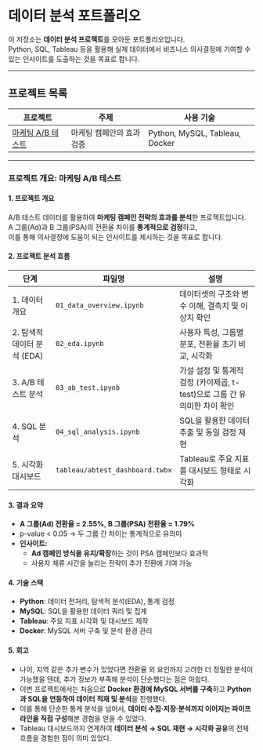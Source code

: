# 데이터 분석 포트폴리오

이 저장소는 **데이터 분석 프로젝트**를 모아둔 포트폴리오입니다.  
Python, SQL, Tableau 등을 활용해 실제 데이터에서 비즈니스 의사결정에 기여할 수 있는 인사이트를 도출하는 것을 목표로 합니다.

---
## 프로젝트 목록

| 프로젝트 | 주제 | 사용 기술 |
|----------|------|-----------|
| [마케팅 A/B 테스트](./marketing_ab_test) | 마케팅 캠페인의 효과 검증 | Python, MySQL, Tableau, Docker |

---
### 프로젝트 개요: 마케팅 A/B 테스트

#### 1. 프로젝트 개요
A/B 테스트 데이터를 활용하여 **마케팅 캠페인 전략의 효과를 분석**한 프로젝트입니다.  
A 그룹(Ad)과 B 그룹(PSA)의 전환율 차이를 **통계적으로 검정**하고,  
이를 통해 의사결정에 도움이 되는 인사이트를 제시하는 것을 목표로 합니다.

#### 2. 프로젝트 분석 흐름
| 단계 | 파일명 | 설명 |
|------|--------|------|
| 1. 데이터 개요 | `01_data_overview.ipynb` | 데이터셋의 구조와 변수 이해, 결측치 및 이상치 확인 |
| 2. 탐색적 데이터 분석 (EDA) | `02_eda.ipynb` | 사용자 특성, 그룹별 분포, 전환율 초기 비교, 시각화 |
| 3. A/B 테스트 분석 | `03_ab_test.ipynb` | 가설 설정 및 통계적 검정 (카이제곱, t-test)으로 그룹 간 유의미한 차이 확인 |
| 4. SQL 분석 | `04_sql_analysis.ipynb` | SQL을 활용한 데이터 추출 및 동일 검정 재현 |
| 5. 시각화 대시보드 | `tableau/abtest_dashboard.twbx` | Tableau로 주요 지표를 대시보드 형태로 시각화 |

#### 3. 결과 요약
- **A 그룹(Ad) 전환율 = 2.55%**, **B 그룹(PSA) 전환율 = 1.79%**  
- p-value < 0.05 → 두 그룹 간 차이는 통계적으로 유의미  
- **인사이트:**
  - **Ad 캠페인 방식을 유지/확장**하는 것이 PSA 캠페인보다 효과적  
  - 사용자 체류 시간을 늘리는 전략이 추가 전환에 기여 가능  

#### 4. 기술 스택
- **Python**: 데이터 전처리, 탐색적 분석(EDA), 통계 검정  
- **MySQL**: SQL을 활용한 데이터 쿼리 및 집계 
- **Tableau**: 주요 지표 시각화 및 대시보드 제작  
- **Docker**: MySQL 서버 구축 및 분석 환경 관리

#### 5. 회고
- 나이, 지역 같은 추가 변수가 있었다면 전환율 외 요인까지 고려한 더 정밀한 분석이 가능했을 텐데, 추가 정보가 부족해 분석이 단순했다는 점은 아쉽다.
- 이번 프로젝트에서는 처음으로 **Docker 환경에 MySQL 서버를 구축**하고 **Python과 SQL을 연동하여 데이터 적재 및 분석**을 진행했다.  
- 이를 통해 단순한 통계 분석을 넘어서, **데이터 수집·저장·분석까지 이어지는 파이프라인을 직접 구성**해본 경험을 얻을 수 있었다.  
- Tableau 대시보드까지 연계하여 **데이터 분석 → SQL 재현 → 시각화 공유**의 전체 흐름을 경험한 점이 의미 있었다.  


